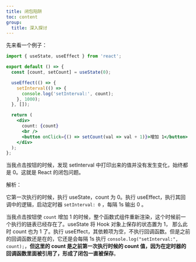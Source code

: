 ```yaml
---
title: 闭包陷阱
toc: content
group:
  title: 深入探讨
---
```


先来看一个例子：

```jsx | pure
import { useState, useEffect } from 'react';

export default () => {
  const [count, setCount] = useState(0);

  useEffect(() => {
    setInterval(() => {
      console.log('setInterval:', count);
    }, 1000);
  }, []);

  return (
    <div>
      count: {count}
      <br />
      <button onClick={() => setCount(val => val + 1)}>增加 1</button>
    </div>
  );
};
```

当我点击按钮的时候，发现 setInterval 中打印出来的值并没有发生变化，始终都是 0。这就是 React 的闭包问题。

解析：

它第一次执行的时候，执行 useState，count 为 0。执行 useEffect，执行其回调中的逻辑，启动定时器 `setInterval: 0` ，每隔 1s 输出 0 。

当我点击按钮使 `count` 增加 1 的时候，整个函数式组件重新渲染，这个时候前一个执行的链表已经存在了。useState 将 Hook 对象上保存的状态置为 1， 那么此时 count 也为 1 了。执行 useEffect，其依赖项为空，不执行回调函数。但是之前的回调函数还是在的，它还是会每隔 1s 执行 `console.log("setInterval:", count);`，**但这里的 count 是之前第一次执行时候的 count 值，因为在定时器的回调函数里面被引用了，形成了闭包一直被保存**。
